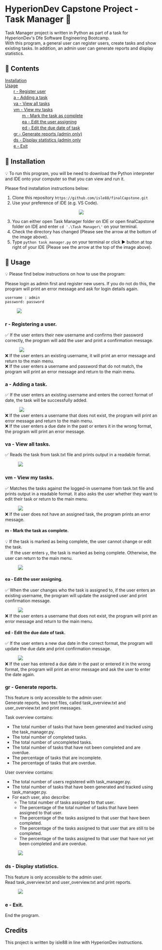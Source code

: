 # HyperionDev Capstone Project - Task Manager :memo:

Task Manager project is written in Python as part of a task for HyperionDev's Dfe Software Engineering Bootcamp.  
With this program, a general user can register users, create tasks and show existing tasks. In addition, an admin user can generate reports and display statistics.

## :blossom: Contents
[Installation ](#blossom-installation)  
[Usage](#blossom-usage)  
　　[r  - Register user](#r---registering-a-user)  
　　[a  - Adding a task](#a---adding-a-task)  
　　[va - View all tasks](#va---view-all-tasks)  
　　[vm - View my tasks](#vm---view-my-tasks)   
　　　　[m  - Mark the task as complete](#m---mark-the-task-as-complete)    
　　　　[ea - Edit the user assigning](#ea---edit-the-user-assigning)  
　　　　[ed - Edit the due date of task](#ed---edit-the-due-date-of-task)   
　　[gr - Generate reports (admin only)](#gr---generate-reports)   
　　[ds - Display statistics (admin only](#ds---display-statistics)   
　　[e  - Exit](#e---exit) 

## :blossom: Installation
:bulb: To run this program, you will be need to download the Python interpreter and IDE onto your computer so that you can view and run it.

Please find installation instructions below:

1. Clone this repository `https://github.com/isle88/finalCapstone.git`  
2. Use your preference of IDE (e.g. VS Code).
<p align="center">
<img src="https://github.com/isle88/finalCapstone/assets/93147798/f8b5696b-a944-497f-bcdb-85bee6e23d10">
</p>  

3. You can either open Task Manager folder on IDE or open finalCapstone folder on IDE and enter `cd '.\Task Manager\'` on your terminal.
4. Check the directory has changed (Please see the arrow at the bottom of the image above).
5. Type `python task_manager.py` on your terminal or click :arrow_forward: button at top right of your IDE (Please see the arrow at the top of the image above).
  
## :blossom: Usage
:bulb: Please find below instructions on how to use the program:

Please login as admin first and register new users. If you do not do this, the program will print an error message and ask for login details again.  
 ```
 username : admin
 password: password
 ```    
&nbsp;&nbsp;&nbsp;&nbsp;&nbsp;&nbsp;&nbsp;&nbsp;&nbsp;&nbsp;<img src="https://github.com/isle88/finalCapstone/assets/93147798/3f1e6580-f36b-47f3-afd1-7e1fc9312da5">
### r - Registering a user.  

:white_check_mark: If the user enters their new username and confirms their password correctly, the program will add the user and print a confirmation message.   

&nbsp;&nbsp;&nbsp;&nbsp;&nbsp;&nbsp;&nbsp;&nbsp;&nbsp;&nbsp;&nbsp;&nbsp;<img src="https://github.com/isle88/finalCapstone/assets/93147798/a6458e25-0468-42be-8d6e-6ee3ddc317ba">      
:x: If the user enters an existing username, it will print an error message and return to the main menu.  
:x: If the user enters a username and password that do not match, the program will print an error message and return to the main menu.  

### a - Adding a task.  
:white_check_mark: If the user enters an existing username and enters the correct format of date, the task will be successfully added.  

&nbsp;&nbsp;&nbsp;&nbsp;&nbsp;&nbsp;&nbsp;&nbsp;&nbsp;&nbsp;&nbsp;&nbsp;<img src="https://github.com/isle88/finalCapstone/assets/93147798/eae8e186-0d1d-4e3c-96ca-24ed4b046e8d">  
:x: If the user enters a username that does not exist, the program will print an error message and return to the main menu.  
:x: If the user enters a due date in the past or enters it in the wrong format, the program will print an error message.        
                                                                             
### va - View all tasks.  
:white_check_mark: Reads the task from task.txt file and prints output in a readable format.  

&nbsp;&nbsp;&nbsp;&nbsp;&nbsp;&nbsp;&nbsp;&nbsp;&nbsp;&nbsp;&nbsp;<img src="https://github.com/isle88/finalCapstone/assets/93147798/65b8c264-f6aa-4696-82c3-85230aeb0050">    
  
### vm - View my tasks.  
:white_check_mark: Matches the tasks against the logged-in username from task.txt file and prints output in a readable format. It also asks the user whether they want to edit their task or return to the main menu.  

&nbsp;&nbsp;&nbsp;&nbsp;&nbsp;&nbsp;&nbsp;&nbsp;&nbsp;&nbsp;&nbsp;<img src="https://github.com/isle88/finalCapstone/assets/93147798/8875ba47-c74f-48a3-8c3c-506ff7571669">    
:x: If the user does not have an assigned task, the program prints an error message.    
  
  #### m - Mark the task as complete.
  :bulb: If the task is marked as being complete, the user cannot change or edit the task.  
  　  If the user enters `y`, the task is marked as being complete. Otherwise, the user can return to the main menu.  
     
  &nbsp;&nbsp;&nbsp;&nbsp;&nbsp;&nbsp;&nbsp;&nbsp;&nbsp;&nbsp;&nbsp;<img src="https://github.com/isle88/finalCapstone/assets/93147798/8c3c9e5b-9103-4edb-8e35-54d419ca26c5">
      
  #### ea - Edit the user assigning.  
  :white_check_mark: When the user changes who the task is assigned to, if the user enters an existing username, the program will update the assigned user and print confirmation message.  
  
  &nbsp;&nbsp;&nbsp;&nbsp;&nbsp;&nbsp;&nbsp;&nbsp;&nbsp;&nbsp;&nbsp;<img src="https://github.com/isle88/finalCapstone/assets/93147798/c6c4c139-c72f-4a8d-aa21-1e351a7b934d">  
  :x: If the user enters a username that does not exist, the program will print an error message and return to the main menu.  
       
  #### ed - Edit the due date of task.  
  :white_check_mark: If the user enters a new due date in the correct format, the program will update the due date and print confirmation message.     
  
  &nbsp;&nbsp;&nbsp;&nbsp;&nbsp;&nbsp;&nbsp;&nbsp;&nbsp;&nbsp;&nbsp;<img src="https://github.com/isle88/finalCapstone/assets/93147798/7f6bc6a2-2730-4365-b5c3-546aaa7f9a4a">  
  :x: If the user has entered a due date in the past or entered it in the wrong format, the program will print an error message and ask the user to enter the date again.  
  
### gr - Generate reports.
This feature is only accessible to the admin user.  
Generate reports, two text files, called task_overview.txt and user_overview.txt and print messages.

Task overview contains: 
- The total number of tasks that have been generated and tracked using the task_manager.py.
- The total number of completed tasks.
- The total number of uncompleted tasks.
- The total number of tasks that have not been completed and are overdue.
- The percentage of tasks that are incomplete.
- The percentage of tasks that are overdue.

User overview contains:
- The total number of users registered with task_manager.py.
- The total number of tasks that have been generated and tracked using task_manager.py.
- For each user, also describe:
  - The total number of tasks assigned to that user.  
  - The percentage of the total number of tasks that have been assigned to that user.
  - The percentage of the tasks assigned to that user that have been completed.
  - The percentage of the tasks assigned to that user that are still to be completed.
  - The percentage of the tasks assigned to that user that have not yet been completed and are overdue.  
   
&nbsp;&nbsp;&nbsp;&nbsp;&nbsp;&nbsp;&nbsp;&nbsp;&nbsp;&nbsp;&nbsp;<img src="https://github.com/isle88/finalCapstone/assets/93147798/13243d3b-3a22-437e-8147-fc9fce1f452a">  


### ds - Display statistics.  
This feature is only accessible to the admin user.  
Read task_overview.txt and user_overview.txt and print reports.   

&nbsp;&nbsp;&nbsp;&nbsp;&nbsp;&nbsp;&nbsp;&nbsp;&nbsp;&nbsp;&nbsp;<img src="https://github.com/isle88/finalCapstone/assets/93147798/64990032-ec28-4f9e-95c5-39d17c023a2c">   

### e - Exit.
End the program.  

## Credits
This project is written by isle88 in line with HyperionDev instructions.  

